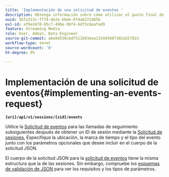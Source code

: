 ```yaml
---
title: 'Implementación de una solicitud de eventos '
description: Obtenga información sobre cómo utilizar el punto final de solicitud de eventos para todas las llamadas de seguimiento subsiguientes después de obtener un ID de sesión
uuid: 3bfa313c-ff74-4e2e-bbde-6f4a6221d85b
exl-id: af9a3470-85c7-498e-9bf4-6df3c6aafad9
feature: Streaming Media
role: User, Admin, Data Engineer
source-git-commit: a6a9d550cbdf511b93eea132445607102a557823
workflow-type: tm+mt
source-wordcount: '0'
ht-degree: 0%

---
```


# Implementación de una solicitud de eventos{#implementing-an-events-request}

**`{uri}/api/v1/sessions/{sid}/events`**

Utilice la [Solicitud de eventos](../mc-api-ref/mc-api-events-req.md) para las llamadas de seguimiento subsiguientes después de obtener un ID de sesión mediante la [Solicitud de sesiones.](../mc-api-ref/mc-api-sessions-req.md) Especifique la ubicación, la marca de tiempo y el tipo del evento junto con los parámetros opcionales que desee incluir en el cuerpo de la solicitud JSON.

El cuerpo de la solicitud JSON para la [solicitud de eventos](../mc-api-ref/mc-api-events-req.md) tiene la misma estructura que la de las sesiones. Sin embargo, compruebe los [esquemas de validación de JSON](../mc-api-ref/mc-api-json-validation.md) para ver los requisitos y los tipos de parámetros.
